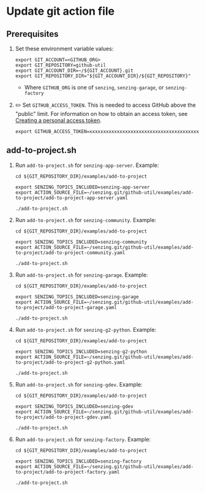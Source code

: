 # Update git action file

## Prerequisites

1. Set these environment variable values:

   ```console
   export GIT_ACCOUNT=<GITHUB_ORG>
   export GIT_REPOSITORY=github-util
   export GIT_ACCOUNT_DIR=~/${GIT_ACCOUNT}.git
   export GIT_REPOSITORY_DIR="${GIT_ACCOUNT_DIR}/${GIT_REPOSITORY}"
   ```

   - Where `GITHUB_ORG` is one of `senzing`, `senzing-garage`, or `senzing-factory`

1. :pencil2: Set `GITHUB_ACCESS_TOKEN`.
   This is needed to access GitHub above the "public" limit.
   For information on how to obtain an access token, see
   [Creating a personal access token].

   ```console
   export GITHUB_ACCESS_TOKEN=xxxxxxxxxxxxxxxxxxxxxxxxxxxxxxxxxxxxxxxx
   ```

## add-to-project.sh

1. Run `add-to-project.sh` for `senzing-app-server`.
   Example:

   ```console
   cd ${GIT_REPOSITORY_DIR}/examples/add-to-project

   export SENZING_TOPICS_INCLUDED=senzing-app-server
   export ACTION_SOURCE_FILE=~/senzing.git/github-util/examples/add-to-project/add-to-project-app-server.yaml

   ./add-to-project.sh
   ```

1. Run `add-to-project.sh` for `senzing-community`.
   Example:

   ```console
   cd ${GIT_REPOSITORY_DIR}/examples/add-to-project

   export SENZING_TOPICS_INCLUDED=senzing-community
   export ACTION_SOURCE_FILE=~/senzing.git/github-util/examples/add-to-project/add-to-project-community.yaml

   ./add-to-project.sh
   ```

1. Run `add-to-project.sh` for `senzing-garage`.
   Example:

   ```console
   cd ${GIT_REPOSITORY_DIR}/examples/add-to-project

   export SENZING_TOPICS_INCLUDED=senzing-garage
   export ACTION_SOURCE_FILE=~/senzing.git/github-util/examples/add-to-project/add-to-project-garage.yaml

   ./add-to-project.sh
   ```

1. Run `add-to-project.sh` for `senzing-g2-python`.
   Example:

   ```console
   cd ${GIT_REPOSITORY_DIR}/examples/add-to-project

   export SENZING_TOPICS_INCLUDED=senzing-g2-python
   export ACTION_SOURCE_FILE=~/senzing.git/github-util/examples/add-to-project/add-to-project-g2-python.yaml

   ./add-to-project.sh
   ```

1. Run `add-to-project.sh` for `senzing-gdev`.
   Example:

   ```console
   cd ${GIT_REPOSITORY_DIR}/examples/add-to-project

   export SENZING_TOPICS_INCLUDED=senzing-gdev
   export ACTION_SOURCE_FILE=~/senzing.git/github-util/examples/add-to-project/add-to-project-gdev.yaml

   ./add-to-project.sh
   ```

1. Run `add-to-project.sh` for `senzing-factory`.
   Example:

   ```console
   cd ${GIT_REPOSITORY_DIR}/examples/add-to-project

   export SENZING_TOPICS_INCLUDED=senzing-factory
   export ACTION_SOURCE_FILE=~/senzing.git/github-util/examples/add-to-project/add-to-project-factory.yaml

   ./add-to-project.sh
   ```

[Creating a personal access token]: https://docs.github.com/en/github/authenticating-to-github/keeping-your-account-and-data-secure/creating-a-personal-access-token

